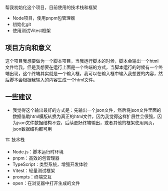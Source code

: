 帮我初始化这个项目，目前使用的技术栈和框架
 - Node项目，使用pnpm包管理器                 
 - 初始化git                                  
 - 使用测试Vitest框架                         

## 项目方向和意义
这个项目我想要做为一个脚本项目，当我运行脚本的时候，脚本会输出一个html文件给我，但是我想要在运行上面是一个终端的方式，当脚本运行的时候有一个终端出现，这个终端其实就是一个输入框，我可以在输入框中输入我想要的内容，然后脚本会根据我输入的内容生成一个html文件。

## 一些建议
- 我觉得这个输出最好的方式是：先输出一个json文件，然后将json文件里面的数据借助html模版转换为真正的html文件，因为我觉得这样扩展性会很强，因为json文件数据结构不变，后续更好终端输出，或者其他的框架使用网页，json数据结构都可用

🏗️ 技术栈
- Node.js：脚本运行时环境
- pnpm：高效的包管理器
- TypeScript：类型系统，增强开发体验
- Vitest：轻量测试框架
- prompts：终端交互
- open：在浏览器中打开生成的文件